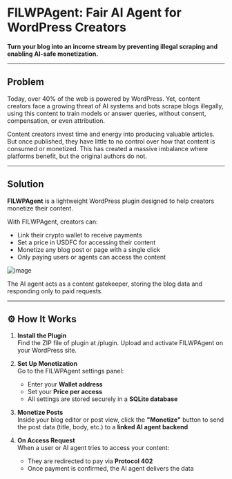 # FILWPAgent: Fair AI Agent for WordPress Creators

**Turn your blog into an income stream by preventing illegal scraping and enabling AI-safe monetization.**

---

## Problem

Today, over 40% of the web is powered by WordPress. Yet, content creators face a growing threat of AI systems and bots scrape blogs illegally, using this content to train models or answer queries, without consent, compensation, or even attribution.

Content creators invest time and energy into producing valuable articles. But once published, they have little to no control over how that content is consumed or monetized. This has created a massive imbalance where platforms benefit, but the original authors do not.

---

## Solution

**FILWPAgent** is a lightweight WordPress plugin designed to help creators monetize their content.

With FILWPAgent, creators can:

-  Link their crypto wallet to receive payments  
-  Set a price in USDFC for accessing their content  
-  Monetize any blog post or page with a single click  
-  Only paying users or agents can access the content

![image](https://github.com/user-attachments/assets/93efbe00-a364-472c-82b6-d869f4611442)


The AI agent acts as a content gatekeeper, storing the blog data and responding only to paid requests.

---

## ⚙️ How It Works

1. **Install the Plugin**  
   Find the ZIP file of plugin at /plugin. Upload and activate FILWPAgent on your WordPress site.

2. **Set Up Monetization**  
   Go to the FILWPAgent settings panel:
   - Enter your **Wallet address**
   - Set your **Price per access**
   - All settings are stored securely in a **SQLite database**

3. **Monetize Posts**  
   Inside your blog editor or post view, click the **"Monetize"** button to send the post data (title, body, etc.) to a **linked AI agent backend**

4. **On Access Request**  
   When a user or AI agent tries to access your content:
   - They are redirected to pay via **Protocol 402**
   - Once payment is confirmed, the AI agent delivers the data
